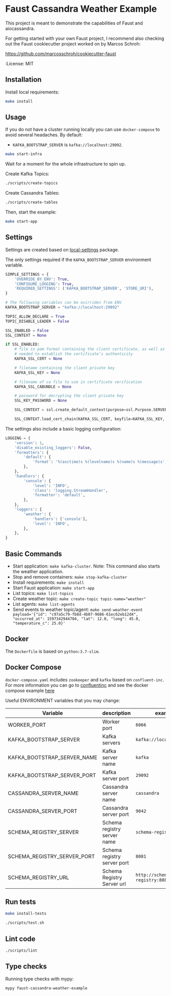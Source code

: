 Faust Cassandra Weather Example
===============================

This project is meant to demonstrate the capabilities of Faust and aiocassandra.

For getting started with your own Faust project, I recommend also checking out the Faust cookiecutter project worked on by Marcos Schroh:

https://github.com/marcosschroh/cookiecutter-faust

:License: MIT

Installation
------------

Install local requirements:

```bash
make install
```

Usage
------

If you do not have a cluster running locally you can use `docker-compose` to avoid several headaches.
By default:
- `KAFKA_BOOTSTRAP_SERVER` is `kafka://localhost:29092`.

```bash
make start-infra
```

Wait for a moment for the whole infrastructure to spin up.

Create Kafka Topics:
```bash
./scripts/create-topics
```

Create Cassandra Tables:
```bash
./scripts/create-tables
```

Then, start the example:

```bash
make start-app
```

Settings
--------

Settings are created based on [local-settings](https://github.com/drgarcia1986/simple-settings) package.

The only settings required if the `KAFKA_BOOTSTRAP_SERVER` environment variable.

```python
SIMPLE_SETTINGS = {
    'OVERRIDE_BY_ENV': True,
    'CONFIGURE_LOGGING': True,
    'REQUIRED_SETTINGS': ('KAFKA_BOOTSTRAP_SERVER', 'STORE_URI'),
}

# The following variables can be ovirriden from ENV
KAFKA_BOOTSTRAP_SERVER = "kafka://localhost:29092"

TOPIC_ALLOW_DECLARE = True
TOPIC_DISABLE_LEADER = False

SSL_ENABLED = False
SSL_CONTEXT = None

if SSL_ENABLED:
    # file in pem format containing the client certificate, as well as any ca certificates
    # needed to establish the certificate’s authenticity
    KAFKA_SSL_CERT = None

    # filename containing the client private key
    KAFKA_SSL_KEY = None

    # filename of ca file to use in certificate verification
    KAFKA_SSL_CABUNDLE = None

    # password for decrypting the client private key
    SSL_KEY_PASSWORD = None

    SSL_CONTEXT = ssl.create_default_context(purpose=ssl.Purpose.SERVER_AUTH, cafile=KAFKA_SSL_CABUNDLE)

    SSL_CONTEXT.load_cert_chain(KAFKA_SSL_CERT, keyfile=KAFKA_SSL_KEY, password=SSL_KEY_PASSWORD)
```

The settings also include a basic logging configuration:

```python
LOGGING = {
    'version': 1,
    'disable_existing_loggers': False,
    'formatters': {
        'default': {
            'format': '%(asctime)s %(levelname)s %(name)s %(message)s',
        },
    },
    'handlers': {
        'console': {
            'level': 'INFO',
            'class': 'logging.StreamHandler',
            'formatter': 'default',
        },
    },
    'loggers': {
        'weather': {
            'handlers': ['console'],
            'level': 'INFO',
        },
    },
}
```

Basic Commands
--------------

* Start application: `make kafka-cluster`. Note: This command also starts the weather application.
* Stop and remove containers: `make stop-kafka-cluster`
* Install requirements: `make install`
* Start Faust application: `make start-app`
* List topics: `make list-topics`
* Create weather topic: `make create-topic topic-name="weather"`
* List agents: `make list-agents`
* Send events to weather topic/agent: `make send-weather-event payload='{"id": "c97a5c79-fb8d-4b07-9686-61ec62eb12d4", "occurred_at": 1597342944704, "lat": 12.0, "long": 45.0, "temperature_c": 25.0}'`

Docker
------

The `Dockerfile` is based on  `python:3.7-slim`.

Docker Compose
--------------

`docker-compose.yaml` includes `zookeeper` and `kafka` based on `confluent-inc`.
For more information you can go to [confluentinc](https://docs.confluent.io/current/installation/docker/docs/index.html) and see the docker compose example [here](https://github.com/confluentinc/cp-docker-images/blob/master/examples/cp-all-in-one/docker-compose.yml#L23-L48)

Useful ENVIRONMENT variables that you may change:

|Variable| description  | example |
|--------|--------------|---------|
| WORKER_PORT | Worker port | `6066` |
| KAFKA_BOOTSTRAP_SERVER | Kafka servers | `kafka://localhost:29092` |
| KAFKA_BOOTSTRAP_SERVER_NAME | Kafka server name| `kafka` |
| KAFKA_BOOTSTRAP_SERVER_PORT | Kafka server port | `29092` |
| CASSANDRA_SERVER_NAME | Cassandra server name| `cassandra` |
| CASSANDRA_SERVER_PORT | Cassandra server port | `9042` |
| SCHEMA_REGISTRY_SERVER | Schema registry server name | `schema-registry` |
| SCHEMA_REGISTRY_SERVER_PORT | Schema registry server port | `8081` |
| SCHEMA_REGISTRY_URL | Schema Registry Server url | `http://schema-registry:8081` |

Run tests
---------

```sh
make install-tests
```

```sh
./scripts/test.sh
```

Lint code
---------

```sh
./scripts/lint
```

Type checks
-----------

Running type checks with mypy:

```sh
mypy faust-cassandra-weather-example
```
